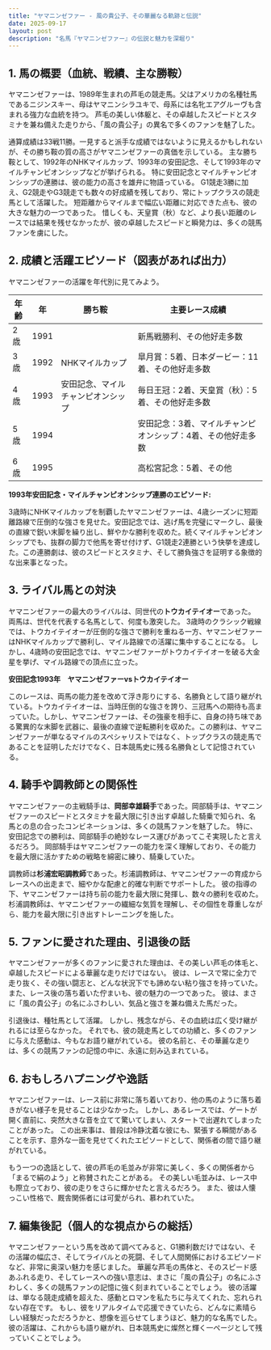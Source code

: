 ```yaml
---
title: "ヤマニンゼファー - 風の貴公子、その華麗なる軌跡と伝説"
date: 2025-09-17
layout: post
description: "名馬『ヤマニンゼファー』の伝説と魅力を深堀り"
---
```


## 1. 馬の概要（血統、戦績、主な勝鞍）

ヤマニンゼファーは、1989年生まれの芦毛の競走馬。父はアメリカの名種牡馬であるニジンスキー、母はヤマニンシラユキで、母系には名牝エアグルーヴも含まれる強力な血統を持つ。  芦毛の美しい体躯と、その卓越したスピードとスタミナを兼ね備えた走りから、「風の貴公子」の異名で多くのファンを魅了した。

通算成績は33戦11勝。一見すると派手な成績ではないように見えるかもしれないが、その勝ち鞍の質の高さがヤマニンゼファーの真価を示している。  主な勝ち鞍として、1992年のNHKマイルカップ、1993年の安田記念、そして1993年のマイルチャンピオンシップなどが挙げられる。  特に安田記念とマイルチャンピオンシップの連勝は、彼の能力の高さを雄弁に物語っている。  G1競走3勝に加え、G2競走やG3競走でも数々の好成績を残しており、常にトップクラスの競走馬として活躍した。  短距離からマイルまで幅広い距離に対応できた点も、彼の大きな魅力の一つであった。  惜しくも、天皇賞（秋）など、より長い距離のレースでは結果を残せなかったが、彼の卓越したスピードと瞬発力は、多くの競馬ファンを虜にした。


## 2. 成績と活躍エピソード（図表があれば出力）

ヤマニンゼファーの活躍を年代別に見てみよう。

| 年齢 | 年  | 勝ち鞍                               | 主要レース成績                                                                     |
|-----|----|---------------------------------------|--------------------------------------------------------------------------------------|
| 2歳  | 1991 |                                       | 新馬戦勝利、その他好走多数                                                             |
| 3歳  | 1992 | NHKマイルカップ                        | 皐月賞：5着、日本ダービー：11着、その他好走多数                                           |
| 4歳  | 1993 | 安田記念、マイルチャンピオンシップ      | 毎日王冠：2着、天皇賞（秋）：5着、その他好走多数                                           |
| 5歳  | 1994 |                                       | 安田記念：3着、マイルチャンピオンシップ：4着、その他好走多数                               |
| 6歳  | 1995 |                                       | 高松宮記念：5着、その他                                                              |


**1993年安田記念・マイルチャンピオンシップ連勝のエピソード:**

3歳時にNHKマイルカップを制覇したヤマニンゼファーは、4歳シーズンに短距離路線で圧倒的な強さを見せた。安田記念では、逃げ馬を完璧にマークし、最後の直線で鋭い末脚を繰り出し、鮮やかな勝利を収めた。続くマイルチャンピオンシップでも、抜群の脚力で他馬を寄せ付けず、G1競走2連勝という快挙を達成した。この連勝劇は、彼のスピードとスタミナ、そして勝負強さを証明する象徴的な出来事となった。


## 3. ライバル馬との対決

ヤマニンゼファーの最大のライバルは、同世代の**トウカイテイオー**であった。  両馬は、世代を代表する名馬として、何度も激突した。  3歳時のクラシック戦線では、トウカイテイオーが圧倒的な強さで勝利を重ねる一方、ヤマニンゼファーはNHKマイルカップで勝利し、マイル路線での活躍に集中することになる。  しかし、4歳時の安田記念では、ヤマニンゼファーがトウカイテイオーを破る大金星を挙げ、マイル路線での頂点に立った。

**安田記念1993年　ヤマニンゼファーvsトウカイテイオー**

このレースは、両馬の能力差を改めて浮き彫りにする、名勝負として語り継がれている。トウカイテイオーは、当時圧倒的な強さを誇り、三冠馬への期待も高まっていた。しかし、ヤマニンゼファーは、その強豪を相手に、自身の持ち味である驚異的な末脚を武器に、最後の直線で逆転勝利を収めた。この勝利は、ヤマニンゼファーが単なるマイルのスペシャリストではなく、トップクラスの競走馬であることを証明しただけでなく、日本競馬史に残る名勝負として記憶されている。


## 4. 騎手や調教師との関係性

ヤマニンゼファーの主戦騎手は、**岡部幸雄騎手**であった。岡部騎手は、ヤマニンゼファーのスピードとスタミナを最大限に引き出す卓越した騎乗で知られ、名馬との息の合ったコンビネーションは、多くの競馬ファンを魅了した。  特に、安田記念での勝利は、岡部騎手の絶妙なレース運びがあってこそ実現したと言えるだろう。  岡部騎手はヤマニンゼファーの能力を深く理解しており、その能力を最大限に活かすための戦略を綿密に練り、騎乗していた。

調教師は**杉浦宏昭調教師**であった。杉浦調教師は、ヤマニンゼファーの育成からレースへの出走まで、細やかな配慮と的確な判断でサポートした。  彼の指導の下、ヤマニンゼファーは持ち前の能力を最大限に発揮し、数々の勝利を収めた。  杉浦調教師は、ヤマニンゼファーの繊細な気質を理解し、その個性を尊重しながら、能力を最大限に引き出すトレーニングを施した。


## 5. ファンに愛された理由、引退後の話

ヤマニンゼファーが多くのファンに愛された理由は、その美しい芦毛の体毛と、卓越したスピードによる華麗な走りだけではない。  彼は、レースで常に全力で走り抜く、その強い闘志と、どんな状況下でも諦めない粘り強さを持っていた。  また、レース後の落ち着いた佇まいも、彼の魅力の一つであった。  彼は、まさに「風の貴公子」の名にふさわしい、気品と強さを兼ね備えた馬だった。

引退後は、種牡馬として活躍。  しかし、残念ながら、その血統は広く受け継がれるには至らなかった。  それでも、彼の競走馬としての功績と、多くのファンに与えた感動は、今もなお語り継がれている。  彼の名前と、その華麗な走りは、多くの競馬ファンの記憶の中に、永遠に刻み込まれている。


## 6. おもしろハプニングや逸話

ヤマニンゼファーは、レース前に非常に落ち着いており、他の馬のように落ち着きがない様子を見せることは少なかった。  しかし、あるレースでは、ゲートが開く直前に、突然大きな音を立てて驚いてしまい、スタートで出遅れてしまったことがあった。  この出来事は、普段は冷静沈着な彼にも、緊張する瞬間があることを示す、意外な一面を見せてくれたエピソードとして、関係者の間で語り継がれている。

もう一つの逸話として、彼の芦毛の毛並みが非常に美しく、多くの関係者から「まるで絹のよう」と称賛されたことがある。  その美しい毛並みは、レース中も際立っており、彼の走りをさらに輝かせたと言えるだろう。  また、彼は人懐っこい性格で、厩舎関係者には可愛がられ、慕われていた。


## 7. 編集後記（個人的な視点からの総括）

ヤマニンゼファーという馬を改めて調べてみると、G1勝利数だけではない、その活躍の幅広さ、そしてライバルとの死闘、そして人間関係におけるエピソードなど、非常に奥深い魅力を感じました。  華麗な芦毛の馬体と、そのスピード感あふれる走り、そしてレースへの強い意志は、まさに「風の貴公子」の名にふさわしく、多くの競馬ファンの記憶に強く刻まれていることでしょう。  彼の活躍は、単なる競走成績を超えた、感動とロマンを私たちに与えてくれた、忘れられない存在です。  もし、彼をリアルタイムで応援できていたら、どんなに素晴らしい経験だっただろうかと、想像を巡らせてしまうほど、魅力的な名馬でした。  彼の活躍は、これからも語り継がれ、日本競馬史に燦然と輝く一ページとして残っていくことでしょう。
